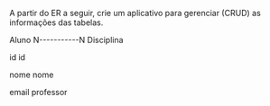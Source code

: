 A partir do ER a seguir, crie um aplicativo para gerenciar (CRUD) as informações das tabelas.

Aluno N-----------N Disciplina

id                  id

nome                nome

email               professor
